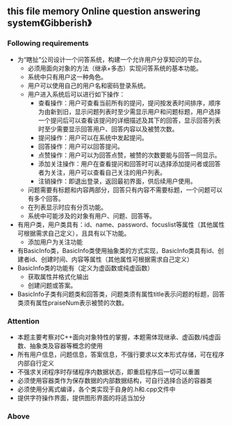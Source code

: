 ## this file memory Online question answering system《Gibberish》
### Following requirements
* 为“瞎扯”公司设计一个问答系统，构建一个允许用户分享知识的平台。
  * 必须用面向对象的方法（继承+多态）实现问答系统的基本功能。
  * 系统中只有用户这一种角色。
  * 用户可以使用自己的用户名和密码登录系统。
  * 用户进入系统后可以进行如下操作：
    * 查看操作：用户可查看当前所有的提问，提问按发表时间排序，顺序为由新到旧，显示问题列表时至少需显示用户和问题标题，用户选择一个提问后可以查看该提问的详细描述及其下的回答，显示回答列表时至少需要显示回答用户、回答内容以及被赞次数。
    * 提问操作：用户可以在系统中发起提问。
    * 回答操作：用户可以回答提问。
    * 点赞操作：用户可以为回答点赞，被赞的次数要能与回答一同显示。
    * 添加关注操作：用户在查看提问和回答时可以选择添加提问者或回答者为关注，用户可以查看自己关注的用户列表。
    * 注销操作：即退出登录，返回最初界面，供后续用户使用。
  * 问题需要有标题和内容两部分，回答只有内容不需要标题，一个问题可以有多个回答。
  * 在列表显示时应有分页功能。
  * 系统中可能涉及的对象有用户、问题、回答等。
* 有用户类，用户类具有：id、name、password、focuslist等属性（其他属性可根据需求自己定义），且具有以下功能。
  * 添加用户为关注功能
* 有BasicInfo类，BasicInfo类使用抽象类的方式实现，BasicInfo类具有id、创建者id、创建时间、内容等属性（其他属性可根据需求自己定义）
* BasicInfo类的功能有（定义为虚函数或纯虚函数）
  * 获取属性并格式化输出
  * 创建问题或答案。
* BasicInfo子类有问题类和回答类，问题类须有属性title表示问题的标题，回答类须有属性praiseNum表示被赞的次数。
### Attention
* 本题主要考察对C++面向对象特性的掌握，本题需体现继承、虚函数/纯虚函数、抽象类及容器等概念的使用
* 所有用户信息，问题信息，答案信息，不强行要求以文本形式存储，可在程序内部自行定义
* 不强求关闭程序时存储程序内数据状态，即重启程序后一切可以重置
* 必须使用容器类作为保存数据的内部数据结构，可自行选择合适的容器类
* 必须使用分离式编译，各个类实现于自身的.h和.cpp文件中
* 提供字符操作界面，提供图形界面的将适当加分
### Above

